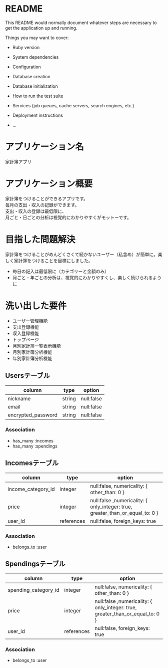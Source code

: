 # README

This README would normally document whatever steps are necessary to get the
application up and running.

Things you may want to cover:

* Ruby version

* System dependencies

* Configuration

* Database creation

* Database initialization

* How to run the test suite

* Services (job queues, cache servers, search engines, etc.)

* Deployment instructions

* ...

# アプリケーション名
家計簿アプリ

# アプリケーション概要
家計簿をつけることができるアプリです。
<br>毎月の支出・収入の記録ができます。
<br>支出・収入の登録は最低限に、
<br>月ごと・日ごとの分析は視覚的にわかりやすくがモットーです。

<!-- # URL
別途

# テスト用アカウント
メールアドレス：t@t
<br>パスワード：ttt111
<br>Basic認証 ユーザー名：admin
<br>Basic認証 パスワード：2222

# 利用方法
別途 -->


# 目指した問題解決
家計簿をつけることがめんどくさくて続かないユーザー（私含め）が簡単に。楽しく家計簿をつけることを目標にしました。
- 毎日の記入は最低限に（カテゴリーと金額のみ）
- 月ごと・年ごとの分析は、視覚的にわかりやすくし、楽しく続けられるように

# 洗い出した要件 
- ユーザー管理機能
- 支出登録機能
- 収入登録機能
- トップページ
- 月別家計簿一覧表示機能
- 月別家計簿分析機能
- 年別家計簿分析機能

<!-- # 実装した機能についてのGIFと説明

## タスク一覧ページの説明
![demo](https://gyazo.com/8eb034828f67fb014ca1cc94fba2128b/raw)
タスクを一覧表示できます
</br>検索機能・並び替え機能を使用できます。

## メンバースケジュールページの説明
![demo](https://gyazo.com/d13e62cdc617cd81762968adc42c5dac/raw)
チームメンバーの今日のスケジュールを表示できます
</br>今日の帰宅時間や今月の労働時間累計、今日行うタスクを表示できます。

## チャットページの説明
![demo](https://gyazo.com/a7ddbded36a03e7934ff81e258796849/raw)
チャットページです。

## マイページの説明
![demo](https://gyazo.com/e53ea8120317641e069ec5eb942763bd/raw)
スケジュール上に自分の担当のタスクを表示できます。
<br>今日の帰宅時間の登録や労働時間も登録できます。

# データベース設計
![demo](https://gyazo.com/b991eb4d3aca96e5c770c925b0e7bb6a/raw)

# ローカルでの動作方法
https://github.com/Yurika-1016/team-task-app-33991.git
<br>ruby version '2.6.5'
<br>Ruby on Rails -->

## Usersテーブル
|      column      |      type       |                 option                    |
| ---------------- | --------------- | ----------------------------------------- |
|     nickname     |     string      |               null:false                  |
|      email       |     string      |               null:false                  |
|encrypted_password|     string      |               null:false                  |
### Association
- has_many :incomes
- has_many :spendings

## Incomesテーブル
|           column           |      type       |                                option                                       |
| -------------------------- | --------------- | --------------------------------------------------------------------------- |
|     income_category_id     |     integer     |                    null:false, numericality: { other_than: 0 }              |
|          price             |     integer     |null:false ,numericality: { only_integer: true, greater_than_or_equal_to: 0 }|
|          user_id           |    references   |                       null:false, foreign_keys: true                        |
### Association
- belongs_to :user

## Spendingsテーブル
|           column           |      type       |                                 option                                      |
| -------------------------- | --------------- | --------------------------------------------------------------------------- |
|    spending_category_id    |     integer     |                    null:false, numericality: { other_than: 0 }              |
|          price             |     integer     |null:false ,numericality: { only_integer: true, greater_than_or_equal_to: 0 }|
|          user_id           |    references   |                       null:false, foreign_keys: true                        |
### Association
- belongs_to :user


